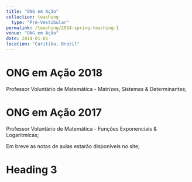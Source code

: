 ```yaml
---
title: "ONG em Ação"
collection: teaching
  type: "Pré-Vestibular"
permalink: /teaching/2014-spring-teaching-1
venue: "ONG em Ação"
date: 2014-01-01
location: "Curitiba, Brazil"
---
```




ONG em Ação 2018
======
Professor Voluntário de Matemática - Matrizes, Sistemas & Determinantes;

ONG em Ação 2017
======
Professor Voluntário de Matemática - Funções Exponenciais & Logaritmicas;

Em breve as notas de aulas estarão disponíveis no site;

Heading 3
======
